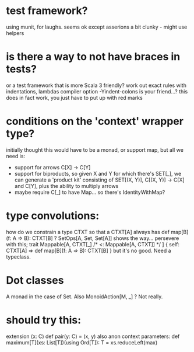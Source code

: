 # test framework?
using munit, for laughs. 
seems ok except asserions a bit clunky - might use helpers

# is there a way to not have braces in tests? 
or a test framework that is more Scala 3 friendly?
work out exact rules with indentations, lambdas
compiler option -Yindent-colons is your friend...?
this does in fact work, you just have to put up with red marks

# conditions on the 'context' wrapper type?

initially thought this would have to be a monad, or support map,
but all we need is:

- support for arrows C[X] -> C[Y]
- support for biproducts, so given X and Y for which there's SET[_],
  we can generate a 'product kit' consisting of SET[(X, Y)],
  C[(X, Y)] -> C[X] and C[Y], plus the ability to multiply arrows
- maybe require C[_] to have Map... so there's IdentityWithMap?

# type convolutions:
how do we constrain a type CTXT so that a CTXT[A] always has def map[B](f: A => B): CTXT[B] ?
SetOps[A, Set, Set[A]] shows the way... persevere with this;
  trait Mappable[A, CTXT[_] /* <: Mappable[A, CTXT]] */ ] { self: CTXT[A] =>
    def map[B](f: A => B): CTXT[B]
  }
but it's no good. Need a typeclass.

# Dot classes
A monad in the case of Set. Also MonoidAction[M, _] ? Not really.

# should try this:
  extension (x: C) def pair(y: C) = (x, y)
also anon context parameters:
  def maximum[T](xs: List[T])(using Ord[T]): T =
    xs.reduceLeft(max)
  